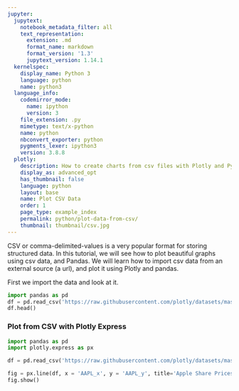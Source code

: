```yaml
---
jupyter:
  jupytext:
    notebook_metadata_filter: all
    text_representation:
      extension: .md
      format_name: markdown
      format_version: '1.3'
      jupytext_version: 1.14.1
  kernelspec:
    display_name: Python 3
    language: python
    name: python3
  language_info:
    codemirror_mode:
      name: ipython
      version: 3
    file_extension: .py
    mimetype: text/x-python
    name: python
    nbconvert_exporter: python
    pygments_lexer: ipython3
    version: 3.8.8
  plotly:
    description: How to create charts from csv files with Plotly and Python
    display_as: advanced_opt
    has_thumbnail: false
    language: python
    layout: base
    name: Plot CSV Data
    order: 1
    page_type: example_index
    permalink: python/plot-data-from-csv/
    thumbnail: thumbnail/csv.jpg
---
```


CSV or comma-delimited-values is a very popular format for storing structured data. In this tutorial, we will see how to plot beautiful graphs using csv data, and Pandas. We will learn how to import csv data from an external source (a url), and plot it using Plotly and pandas.

First we import the data and look at it.

```python
import pandas as pd
df = pd.read_csv('https://raw.githubusercontent.com/plotly/datasets/master/2014_apple_stock.csv')
df.head()
```

### Plot from CSV with Plotly Express

```python
import pandas as pd
import plotly.express as px

df = pd.read_csv('https://raw.githubusercontent.com/plotly/datasets/master/2014_apple_stock.csv')

fig = px.line(df, x = 'AAPL_x', y = 'AAPL_y', title='Apple Share Prices over time (2014)')
fig.show()
```
<div>                        <script type="text/javascript">window.PlotlyConfig = {MathJaxConfig: 'local'};</script>
        <script charset="utf-8" src="https://cdn.plot.ly/plotly-3.1.0.min.js" integrity="sha256-Ei4740bWZhaUTQuD6q9yQlgVCMPBz6CZWhevDYPv93A=" crossorigin="anonymous"></script>                <div id="plotly-div-1" class="plotly-graph-div" style="height:100%; width:100%;"></div>            <script type="text/javascript">                window.PLOTLYENV=window.PLOTLYENV || {};                                if (document.getElementById("plotly-div-1")) {                    Plotly.newPlot(                        "plotly-div-1",                        [{"hovertemplate":"AAPL_x=%{x}\u003cbr\u003eAAPL_y=%{y}\u003cextra\u003e\u003c\u002fextra\u003e","legendgroup":"","line":{"color":"#636efa","dash":"solid"},"marker":{"symbol":"circle"},"mode":"lines","name":"","orientation":"v","showlegend":false,"x":["2014-01-02","2014-01-03","2014-01-06","2014-01-07","2014-01-08","2014-01-09","2014-01-10","2014-01-13","2014-01-14","2014-01-15","2014-01-16","2014-01-17","2014-01-21","2014-01-22","2014-01-23","2014-01-24","2014-01-27","2014-01-28","2014-01-29","2014-01-30","2014-01-31","2014-02-03","2014-02-04","2014-02-05","2014-02-06","2014-02-07","2014-02-10","2014-02-11","2014-02-12","2014-02-13","2014-02-14","2014-02-18","2014-02-19","2014-02-20","2014-02-21","2014-02-24","2014-02-25","2014-02-26","2014-02-27","2014-02-28","2014-03-03","2014-03-04","2014-03-05","2014-03-06","2014-03-07","2014-03-10","2014-03-11","2014-03-12","2014-03-13","2014-03-14","2014-03-17","2014-03-18","2014-03-19","2014-03-20","2014-03-21","2014-03-24","2014-03-25","2014-03-26","2014-03-27","2014-03-28","2014-03-31","2014-04-01","2014-04-02","2014-04-03","2014-04-04","2014-04-07","2014-04-08","2014-04-09","2014-04-10","2014-04-11","2014-04-14","2014-04-15","2014-04-16","2014-04-17","2014-04-21","2014-04-22","2014-04-23","2014-04-24","2014-04-25","2014-04-28","2014-04-29","2014-04-30","2014-05-01","2014-05-02","2014-05-05","2014-05-06","2014-05-07","2014-05-08","2014-05-09","2014-05-12","2014-05-13","2014-05-14","2014-05-15","2014-05-16","2014-05-19","2014-05-20","2014-05-21","2014-05-22","2014-05-23","2014-05-27","2014-05-28","2014-05-29","2014-05-30","2014-06-02","2014-06-03","2014-06-04","2014-06-05","2014-06-06","2014-06-09","2014-06-10","2014-06-11","2014-06-12","2014-06-13","2014-06-16","2014-06-17","2014-06-18","2014-06-19","2014-06-20","2014-06-23","2014-06-24","2014-06-25","2014-06-26","2014-06-27","2014-06-30","2014-07-01","2014-07-02","2014-07-03","2014-07-07","2014-07-08","2014-07-09","2014-07-10","2014-07-11","2014-07-14","2014-07-15","2014-07-16","2014-07-17","2014-07-18","2014-07-21","2014-07-22","2014-07-23","2014-07-24","2014-07-25","2014-07-28","2014-07-29","2014-07-30","2014-07-31","2014-08-01","2014-08-04","2014-08-05","2014-08-06","2014-08-07","2014-08-08","2014-08-11","2014-08-12","2014-08-13","2014-08-14","2014-08-15","2014-08-18","2014-08-19","2014-08-20","2014-08-21","2014-08-22","2014-08-25","2014-08-26","2014-08-27","2014-08-28","2014-08-29","2014-09-02","2014-09-03","2014-09-04","2014-09-05","2014-09-08","2014-09-09","2014-09-10","2014-09-11","2014-09-12","2014-09-15","2014-09-16","2014-09-17","2014-09-18","2014-09-19","2014-09-22","2014-09-23","2014-09-24","2014-09-25","2014-09-26","2014-09-29","2014-09-30","2014-10-01","2014-10-02","2014-10-03","2014-10-06","2014-10-07","2014-10-08","2014-10-09","2014-10-10","2014-10-13","2014-10-14","2014-10-15","2014-10-16","2014-10-17","2014-10-20","2014-10-21","2014-10-22","2014-10-23","2014-10-24","2014-10-27","2014-10-28","2014-10-29","2014-10-30","2014-10-31","2014-11-03","2014-11-04","2014-11-05","2014-11-06","2014-11-07","2014-11-10","2014-11-11","2014-11-12","2014-11-13","2014-11-14","2014-11-17","2014-11-18","2014-11-19","2014-11-20","2014-11-21","2014-11-24","2014-11-25","2014-11-26","2014-11-28","2014-12-01","2014-12-02","2014-12-03","2014-12-04","2014-12-05","2014-12-08","2014-12-09","2014-12-10","2014-12-11","2014-12-12"],"xaxis":"x","y":{"dtype":"f8","bdata":"2UP7WIFcU0BAE0C16kJTQH1Oav1nuVJAKlPMQdD2UkBrAcp04sVSQL0OSev3DFNAoORpVLvOUkAHkEaqVHZSQCrOrAC6wFJAillxokRJU0B3z2hIKFVTQJVXGVPRNlNADhzpbzbZUkBe7GI\u002fsDFTQHaM6RH8KFNAfimPsCBNU0ChwHWkPipTQGS\u002fWRDruVFAjUtNaRqPUUCEQR1\u002fN4JRQP\u002fRkiJNQFFAJAgdlZeCUUAuPFAjBKBRQBb2tMNfplFALI8k92rgUUBaqbk\u002fS0ZSQIdP+HSOLVJAnjCb3\u002fSYUkDy7PKtj9FSQK0p2mZ0vVJAGregEKQDU0DaL8grSiNTQOLa3Nr6F1NAHg5cL5euUkDTWdpnnaxSQDgRYAX2VVJAdy+Un9aNUkDm5At7FlpSQN5EBE48IFJA+\u002fjXNGeLUkCRJoNIa1hSQNF2rweRnFJA9SNu4wmcUkDuf5lSi6xSQJD9RTODnVJA8Mx4GY2EUkChOzVVf8RSQGAMm7fgu1JA8LDcFIfWUkDAVaaxoIhSQGOPN5YDf1JAFtIrr6ZuUkDqRWlGsadSQAdodGpbklJAUObdYAGlUkCo0A7y2d5SQPKwkofs+lJAUf\u002fVuv8nU0CLhaWqXu1SQC3L+HNh3lJAjM+ujFfmUkBTX3VoQdlSQFFhdJJQAlNAA64SyeP5UkDndNUTiOtSQJb0BzXJgVJA1JXXYwVoUkDDTcJcfVFSQOb9Zv+PmVJAaSLHMe0wUkCG7YIc70pSQAY2vmFoPFJAfw+g1wYoUkCpwMk2cDlSQFHZ8sLEaVJA6sTM2ySEUkDR94UdJ4tSQCmcOBRZ6lNAJZwvWQnJU0DwN3dHiBNUQLjw9v81z1RAqCBYuJnFVEAJ2PWoi79UQBnq6m33wlRA86ucauuuVEC3NdiKbBdVQEPGo1TC3FRA5Fz1Rk67VECqUideLZpUQA4eO+LvtFRAkxmxR4\u002fdVEA8hsd+FuFUQHMOIkKx9VRAjqg3QDy\u002fVECkJUUaixJVQAHwNgwyTlVAaIdL0FdIVUBv2kq3\u002fmBVQJJAQTELZ1VA0tRfbdS0VUBhE18ONxBWQHIxaQAtIVZA9ChkAEt8VkCReP1yO1hWQPa76uBkJlZAz5iTYaZ3VkCrrX2mQ8ZWQIkAEhO151ZAIjSCjeveVkDcSm2x9F5XQFuXGqFfOVdAKPxKzqYzV0DIclzXOb9WQLtG7I\u002fHk1ZAylKp4TTGVkDvUiyvw8NWQLKKkuvBxFZAmwrp13OpVkBKeGO96IdWQOFN0IlxY1ZAmEqiC2hBVkCu2m\u002fM9ktWQFcT2UEEaFZAm1E1cgS5VkDD9ShcjxJXQHJKJ6+hKFdA57rX5tIbV0A2W\u002fWQ2zlXQHngShOCwFdAu+qmOR6MV0BmUjuqtyFXQJA68CDshldApucG2EGmV0AUBdk29eFXQFnGI0Q77FdAf+OlejZyV0AJWAYwABlXQN5RKZfCb1dAVXcbijFcV0AM+CWwc4pXQPU3uq2h8FdAfBTo8irlV0BC78fMSSJYQIrOjUTDgVhAgeb3JltJWECiSua7SPhXQK4ly+b9aVdAm7YUymHGV0BakPuQ1oZXQLn\u002fZUotYFdA2Y93u1yJV0A8n0MR+V5XQBGMxWcZn1dAdnwoj\u002fbPV0DsNNJS+dZXQGH6oF8CIlhAfw1OZc1FWEAFm2MOPGtYQEHUATm2pVhApMRs0RvnWEBx7xKDXe9YQG6HyOH63VhAc1WP6qo8WUAaD1sfeyVZQF5NnrIaDFlAcyuE1VgwWUDQWQtYF4FZQN9kwP6QjVlA+Ki\u002fXmGQWUDsVxGgLIJYQNT4nvRyf1hAzfwPVd2eWECGRfsOtJBYQAkQLrIXTVhAvGCqeKflWECrGikA6xdZQEFF1a90fVlAZby1ZaO+WEBffNEerxtZQBE7rqGvRVlAt+9Rf71cWUBw+JPnsD1ZQFlt\u002fl+18VhAqFpmbENUWUCZ7dDRZutYQKh7tnH4bVhA+lRfp+J1WEB\u002frLc4sP5YQKuHmq6I8FhA2k5ChiGdWECM+uJaxqdYQIi6cmolyFhAKaLTsVKnWEApdQtVmHxYQJ14GKQqLVlAMTXXow\u002f3WEDldtQ91x9ZQKDX6VFC5FhAY11gf6dKWEDAr\u002fROA7FXQIzdHZ3jLFhAiHaA7cFgWECs7kdAO4tZQFsjgnFwf1lAhvmXSXnOWUB33Et13BNaQN3sD5Tb\u002fllADug7rvwhWkDhOmtcpHFaQDZzSGohhVpAv43euqzHWkC9b3ztGdVaQBK0E2+uHVtA10V2SqwMW0B4WPLC5wpbQHFL9a6LFFtAOCyyQrYlW0CFrunmhxFbQB4X1SKiPFtAqp1hakvXW0BAXChPDy1cQL535cRodFxAgcLq2b1fXEAmFwinKr9cQMLnPYQnnVxAbagY5+9CXUASNpd2xRhdQOkmMQispl1A5MzAElleXUBur7svHbNdQKsY+Jsall1AZ+4h4XtDXEDmXrsPm9JcQJtZSwFp1FxADYLY40\u002fiXEDpv2Jo0GlcQOQOQA9acFtAmhTVEXZ9XEBxzuOLUfRbQO17eaa8gVtA"},"yaxis":"y","type":"scatter"}],                        {"template":{"data":{"histogram2dcontour":[{"type":"histogram2dcontour","colorbar":{"outlinewidth":0,"ticks":""},"colorscale":[[0.0,"#0d0887"],[0.1111111111111111,"#46039f"],[0.2222222222222222,"#7201a8"],[0.3333333333333333,"#9c179e"],[0.4444444444444444,"#bd3786"],[0.5555555555555556,"#d8576b"],[0.6666666666666666,"#ed7953"],[0.7777777777777778,"#fb9f3a"],[0.8888888888888888,"#fdca26"],[1.0,"#f0f921"]]}],"choropleth":[{"type":"choropleth","colorbar":{"outlinewidth":0,"ticks":""}}],"histogram2d":[{"type":"histogram2d","colorbar":{"outlinewidth":0,"ticks":""},"colorscale":[[0.0,"#0d0887"],[0.1111111111111111,"#46039f"],[0.2222222222222222,"#7201a8"],[0.3333333333333333,"#9c179e"],[0.4444444444444444,"#bd3786"],[0.5555555555555556,"#d8576b"],[0.6666666666666666,"#ed7953"],[0.7777777777777778,"#fb9f3a"],[0.8888888888888888,"#fdca26"],[1.0,"#f0f921"]]}],"heatmap":[{"type":"heatmap","colorbar":{"outlinewidth":0,"ticks":""},"colorscale":[[0.0,"#0d0887"],[0.1111111111111111,"#46039f"],[0.2222222222222222,"#7201a8"],[0.3333333333333333,"#9c179e"],[0.4444444444444444,"#bd3786"],[0.5555555555555556,"#d8576b"],[0.6666666666666666,"#ed7953"],[0.7777777777777778,"#fb9f3a"],[0.8888888888888888,"#fdca26"],[1.0,"#f0f921"]]}],"contourcarpet":[{"type":"contourcarpet","colorbar":{"outlinewidth":0,"ticks":""}}],"contour":[{"type":"contour","colorbar":{"outlinewidth":0,"ticks":""},"colorscale":[[0.0,"#0d0887"],[0.1111111111111111,"#46039f"],[0.2222222222222222,"#7201a8"],[0.3333333333333333,"#9c179e"],[0.4444444444444444,"#bd3786"],[0.5555555555555556,"#d8576b"],[0.6666666666666666,"#ed7953"],[0.7777777777777778,"#fb9f3a"],[0.8888888888888888,"#fdca26"],[1.0,"#f0f921"]]}],"surface":[{"type":"surface","colorbar":{"outlinewidth":0,"ticks":""},"colorscale":[[0.0,"#0d0887"],[0.1111111111111111,"#46039f"],[0.2222222222222222,"#7201a8"],[0.3333333333333333,"#9c179e"],[0.4444444444444444,"#bd3786"],[0.5555555555555556,"#d8576b"],[0.6666666666666666,"#ed7953"],[0.7777777777777778,"#fb9f3a"],[0.8888888888888888,"#fdca26"],[1.0,"#f0f921"]]}],"mesh3d":[{"type":"mesh3d","colorbar":{"outlinewidth":0,"ticks":""}}],"scatter":[{"fillpattern":{"fillmode":"overlay","size":10,"solidity":0.2},"type":"scatter"}],"parcoords":[{"type":"parcoords","line":{"colorbar":{"outlinewidth":0,"ticks":""}}}],"scatterpolargl":[{"type":"scatterpolargl","marker":{"colorbar":{"outlinewidth":0,"ticks":""}}}],"bar":[{"error_x":{"color":"#2a3f5f"},"error_y":{"color":"#2a3f5f"},"marker":{"line":{"color":"#E5ECF6","width":0.5},"pattern":{"fillmode":"overlay","size":10,"solidity":0.2}},"type":"bar"}],"scattergeo":[{"type":"scattergeo","marker":{"colorbar":{"outlinewidth":0,"ticks":""}}}],"scatterpolar":[{"type":"scatterpolar","marker":{"colorbar":{"outlinewidth":0,"ticks":""}}}],"histogram":[{"marker":{"pattern":{"fillmode":"overlay","size":10,"solidity":0.2}},"type":"histogram"}],"scattergl":[{"type":"scattergl","marker":{"colorbar":{"outlinewidth":0,"ticks":""}}}],"scatter3d":[{"type":"scatter3d","line":{"colorbar":{"outlinewidth":0,"ticks":""}},"marker":{"colorbar":{"outlinewidth":0,"ticks":""}}}],"scattermap":[{"type":"scattermap","marker":{"colorbar":{"outlinewidth":0,"ticks":""}}}],"scattermapbox":[{"type":"scattermapbox","marker":{"colorbar":{"outlinewidth":0,"ticks":""}}}],"scatterternary":[{"type":"scatterternary","marker":{"colorbar":{"outlinewidth":0,"ticks":""}}}],"scattercarpet":[{"type":"scattercarpet","marker":{"colorbar":{"outlinewidth":0,"ticks":""}}}],"carpet":[{"aaxis":{"endlinecolor":"#2a3f5f","gridcolor":"white","linecolor":"white","minorgridcolor":"white","startlinecolor":"#2a3f5f"},"baxis":{"endlinecolor":"#2a3f5f","gridcolor":"white","linecolor":"white","minorgridcolor":"white","startlinecolor":"#2a3f5f"},"type":"carpet"}],"table":[{"cells":{"fill":{"color":"#EBF0F8"},"line":{"color":"white"}},"header":{"fill":{"color":"#C8D4E3"},"line":{"color":"white"}},"type":"table"}],"barpolar":[{"marker":{"line":{"color":"#E5ECF6","width":0.5},"pattern":{"fillmode":"overlay","size":10,"solidity":0.2}},"type":"barpolar"}],"pie":[{"automargin":true,"type":"pie"}]},"layout":{"autotypenumbers":"strict","colorway":["#636efa","#EF553B","#00cc96","#ab63fa","#FFA15A","#19d3f3","#FF6692","#B6E880","#FF97FF","#FECB52"],"font":{"color":"#2a3f5f"},"hovermode":"closest","hoverlabel":{"align":"left"},"paper_bgcolor":"white","plot_bgcolor":"#E5ECF6","polar":{"bgcolor":"#E5ECF6","angularaxis":{"gridcolor":"white","linecolor":"white","ticks":""},"radialaxis":{"gridcolor":"white","linecolor":"white","ticks":""}},"ternary":{"bgcolor":"#E5ECF6","aaxis":{"gridcolor":"white","linecolor":"white","ticks":""},"baxis":{"gridcolor":"white","linecolor":"white","ticks":""},"caxis":{"gridcolor":"white","linecolor":"white","ticks":""}},"coloraxis":{"colorbar":{"outlinewidth":0,"ticks":""}},"colorscale":{"sequential":[[0.0,"#0d0887"],[0.1111111111111111,"#46039f"],[0.2222222222222222,"#7201a8"],[0.3333333333333333,"#9c179e"],[0.4444444444444444,"#bd3786"],[0.5555555555555556,"#d8576b"],[0.6666666666666666,"#ed7953"],[0.7777777777777778,"#fb9f3a"],[0.8888888888888888,"#fdca26"],[1.0,"#f0f921"]],"sequentialminus":[[0.0,"#0d0887"],[0.1111111111111111,"#46039f"],[0.2222222222222222,"#7201a8"],[0.3333333333333333,"#9c179e"],[0.4444444444444444,"#bd3786"],[0.5555555555555556,"#d8576b"],[0.6666666666666666,"#ed7953"],[0.7777777777777778,"#fb9f3a"],[0.8888888888888888,"#fdca26"],[1.0,"#f0f921"]],"diverging":[[0,"#8e0152"],[0.1,"#c51b7d"],[0.2,"#de77ae"],[0.3,"#f1b6da"],[0.4,"#fde0ef"],[0.5,"#f7f7f7"],[0.6,"#e6f5d0"],[0.7,"#b8e186"],[0.8,"#7fbc41"],[0.9,"#4d9221"],[1,"#276419"]]},"xaxis":{"gridcolor":"white","linecolor":"white","ticks":"","title":{"standoff":15},"zerolinecolor":"white","automargin":true,"zerolinewidth":2},"yaxis":{"gridcolor":"white","linecolor":"white","ticks":"","title":{"standoff":15},"zerolinecolor":"white","automargin":true,"zerolinewidth":2},"scene":{"xaxis":{"backgroundcolor":"#E5ECF6","gridcolor":"white","linecolor":"white","showbackground":true,"ticks":"","zerolinecolor":"white","gridwidth":2},"yaxis":{"backgroundcolor":"#E5ECF6","gridcolor":"white","linecolor":"white","showbackground":true,"ticks":"","zerolinecolor":"white","gridwidth":2},"zaxis":{"backgroundcolor":"#E5ECF6","gridcolor":"white","linecolor":"white","showbackground":true,"ticks":"","zerolinecolor":"white","gridwidth":2}},"shapedefaults":{"line":{"color":"#2a3f5f"}},"annotationdefaults":{"arrowcolor":"#2a3f5f","arrowhead":0,"arrowwidth":1},"geo":{"bgcolor":"white","landcolor":"#E5ECF6","subunitcolor":"white","showland":true,"showlakes":true,"lakecolor":"white"},"title":{"x":0.05},"mapbox":{"style":"light"}}},"xaxis":{"anchor":"y","domain":[0.0,1.0],"title":{"text":"AAPL_x"}},"yaxis":{"anchor":"x","domain":[0.0,1.0],"title":{"text":"AAPL_y"}},"legend":{"tracegroupgap":0},"title":{"text":"Apple Share Prices over time (2014)"}},                        {"responsive": true}                    )                };            </script>        </div>

### Plot from CSV in Dash

[Dash](https://plotly.com/dash/) is the best way to build analytical apps in Python using Plotly figures. To run the app below, run `pip install dash`, click "Download" to get the code and run `python app.py`.

Get started  with [the official Dash docs](https://dash.plotly.com/installation) and **learn how to effortlessly [style](https://plotly.com/dash/design-kit/) & [deploy](https://plotly.com/dash/app-manager/) apps like this with <a class="plotly-red" href="https://plotly.com/dash/">Dash Enterprise</a>.**


<pre hide_code="true">
```python
from IPython.display import IFrame
snippet_url = 'https://python-docs-dash-snippets.herokuapp.com/python-docs-dash-snippets/'
IFrame(snippet_url + 'plot-data-from-csv', width='100%', height=1200)
```
</pre>

<iframe src="https://python-docs-dash-snippets.herokuapp.com/python-docs-dash-snippets/plot-data-from-csv" width="100%" height="1200" style="border:none;"></iframe>

<div style="font-size: 0.9em;"><div style="width: calc(100% - 30px); box-shadow: none; border: thin solid rgb(229, 229, 229);"><div style="padding: 5px;"><div><p><strong>Sign up for Dash Club</strong> → Free cheat sheets plus updates from Chris Parmer and Adam Schroeder delivered to your inbox every two months. Includes tips and tricks, community apps, and deep dives into the Dash architecture.
<u><a href="https://go.plotly.com/dash-club?utm_source=Dash+Club+2022&utm_medium=graphing_libraries&utm_content=inline">Join now</a></u>.</p></div></div></div></div>


### Plot from CSV with `graph_objects`

```python
import pandas as pd
import plotly.graph_objects as go

df = pd.read_csv('https://raw.githubusercontent.com/plotly/datasets/master/2014_apple_stock.csv')

fig = go.Figure(go.Scatter(x = df['AAPL_x'], y = df['AAPL_y'],
                  name='Share Prices (in USD)'))

fig.update_layout(title=dict(text='Apple Share Prices over time (2014)'),
                   plot_bgcolor='rgb(230, 230,230)',
                   showlegend=True)

fig.show()
```
<div>                        <script type="text/javascript">window.PlotlyConfig = {MathJaxConfig: 'local'};</script>
        <script charset="utf-8" src="https://cdn.plot.ly/plotly-3.1.0.min.js" integrity="sha256-Ei4740bWZhaUTQuD6q9yQlgVCMPBz6CZWhevDYPv93A=" crossorigin="anonymous"></script>                <div id="plotly-div-2" class="plotly-graph-div" style="height:100%; width:100%;"></div>            <script type="text/javascript">                window.PLOTLYENV=window.PLOTLYENV || {};                                if (document.getElementById("plotly-div-2")) {                    Plotly.newPlot(                        "plotly-div-2",                        [{"name":"Share Prices (in USD)","x":["2014-01-02","2014-01-03","2014-01-06","2014-01-07","2014-01-08","2014-01-09","2014-01-10","2014-01-13","2014-01-14","2014-01-15","2014-01-16","2014-01-17","2014-01-21","2014-01-22","2014-01-23","2014-01-24","2014-01-27","2014-01-28","2014-01-29","2014-01-30","2014-01-31","2014-02-03","2014-02-04","2014-02-05","2014-02-06","2014-02-07","2014-02-10","2014-02-11","2014-02-12","2014-02-13","2014-02-14","2014-02-18","2014-02-19","2014-02-20","2014-02-21","2014-02-24","2014-02-25","2014-02-26","2014-02-27","2014-02-28","2014-03-03","2014-03-04","2014-03-05","2014-03-06","2014-03-07","2014-03-10","2014-03-11","2014-03-12","2014-03-13","2014-03-14","2014-03-17","2014-03-18","2014-03-19","2014-03-20","2014-03-21","2014-03-24","2014-03-25","2014-03-26","2014-03-27","2014-03-28","2014-03-31","2014-04-01","2014-04-02","2014-04-03","2014-04-04","2014-04-07","2014-04-08","2014-04-09","2014-04-10","2014-04-11","2014-04-14","2014-04-15","2014-04-16","2014-04-17","2014-04-21","2014-04-22","2014-04-23","2014-04-24","2014-04-25","2014-04-28","2014-04-29","2014-04-30","2014-05-01","2014-05-02","2014-05-05","2014-05-06","2014-05-07","2014-05-08","2014-05-09","2014-05-12","2014-05-13","2014-05-14","2014-05-15","2014-05-16","2014-05-19","2014-05-20","2014-05-21","2014-05-22","2014-05-23","2014-05-27","2014-05-28","2014-05-29","2014-05-30","2014-06-02","2014-06-03","2014-06-04","2014-06-05","2014-06-06","2014-06-09","2014-06-10","2014-06-11","2014-06-12","2014-06-13","2014-06-16","2014-06-17","2014-06-18","2014-06-19","2014-06-20","2014-06-23","2014-06-24","2014-06-25","2014-06-26","2014-06-27","2014-06-30","2014-07-01","2014-07-02","2014-07-03","2014-07-07","2014-07-08","2014-07-09","2014-07-10","2014-07-11","2014-07-14","2014-07-15","2014-07-16","2014-07-17","2014-07-18","2014-07-21","2014-07-22","2014-07-23","2014-07-24","2014-07-25","2014-07-28","2014-07-29","2014-07-30","2014-07-31","2014-08-01","2014-08-04","2014-08-05","2014-08-06","2014-08-07","2014-08-08","2014-08-11","2014-08-12","2014-08-13","2014-08-14","2014-08-15","2014-08-18","2014-08-19","2014-08-20","2014-08-21","2014-08-22","2014-08-25","2014-08-26","2014-08-27","2014-08-28","2014-08-29","2014-09-02","2014-09-03","2014-09-04","2014-09-05","2014-09-08","2014-09-09","2014-09-10","2014-09-11","2014-09-12","2014-09-15","2014-09-16","2014-09-17","2014-09-18","2014-09-19","2014-09-22","2014-09-23","2014-09-24","2014-09-25","2014-09-26","2014-09-29","2014-09-30","2014-10-01","2014-10-02","2014-10-03","2014-10-06","2014-10-07","2014-10-08","2014-10-09","2014-10-10","2014-10-13","2014-10-14","2014-10-15","2014-10-16","2014-10-17","2014-10-20","2014-10-21","2014-10-22","2014-10-23","2014-10-24","2014-10-27","2014-10-28","2014-10-29","2014-10-30","2014-10-31","2014-11-03","2014-11-04","2014-11-05","2014-11-06","2014-11-07","2014-11-10","2014-11-11","2014-11-12","2014-11-13","2014-11-14","2014-11-17","2014-11-18","2014-11-19","2014-11-20","2014-11-21","2014-11-24","2014-11-25","2014-11-26","2014-11-28","2014-12-01","2014-12-02","2014-12-03","2014-12-04","2014-12-05","2014-12-08","2014-12-09","2014-12-10","2014-12-11","2014-12-12"],"y":{"dtype":"f8","bdata":"2UP7WIFcU0BAE0C16kJTQH1Oav1nuVJAKlPMQdD2UkBrAcp04sVSQL0OSev3DFNAoORpVLvOUkAHkEaqVHZSQCrOrAC6wFJAillxokRJU0B3z2hIKFVTQJVXGVPRNlNADhzpbzbZUkBe7GI\u002fsDFTQHaM6RH8KFNAfimPsCBNU0ChwHWkPipTQGS\u002fWRDruVFAjUtNaRqPUUCEQR1\u002fN4JRQP\u002fRkiJNQFFAJAgdlZeCUUAuPFAjBKBRQBb2tMNfplFALI8k92rgUUBaqbk\u002fS0ZSQIdP+HSOLVJAnjCb3\u002fSYUkDy7PKtj9FSQK0p2mZ0vVJAGregEKQDU0DaL8grSiNTQOLa3Nr6F1NAHg5cL5euUkDTWdpnnaxSQDgRYAX2VVJAdy+Un9aNUkDm5At7FlpSQN5EBE48IFJA+\u002fjXNGeLUkCRJoNIa1hSQNF2rweRnFJA9SNu4wmcUkDuf5lSi6xSQJD9RTODnVJA8Mx4GY2EUkChOzVVf8RSQGAMm7fgu1JA8LDcFIfWUkDAVaaxoIhSQGOPN5YDf1JAFtIrr6ZuUkDqRWlGsadSQAdodGpbklJAUObdYAGlUkCo0A7y2d5SQPKwkofs+lJAUf\u002fVuv8nU0CLhaWqXu1SQC3L+HNh3lJAjM+ujFfmUkBTX3VoQdlSQFFhdJJQAlNAA64SyeP5UkDndNUTiOtSQJb0BzXJgVJA1JXXYwVoUkDDTcJcfVFSQOb9Zv+PmVJAaSLHMe0wUkCG7YIc70pSQAY2vmFoPFJAfw+g1wYoUkCpwMk2cDlSQFHZ8sLEaVJA6sTM2ySEUkDR94UdJ4tSQCmcOBRZ6lNAJZwvWQnJU0DwN3dHiBNUQLjw9v81z1RAqCBYuJnFVEAJ2PWoi79UQBnq6m33wlRA86ucauuuVEC3NdiKbBdVQEPGo1TC3FRA5Fz1Rk67VECqUideLZpUQA4eO+LvtFRAkxmxR4\u002fdVEA8hsd+FuFUQHMOIkKx9VRAjqg3QDy\u002fVECkJUUaixJVQAHwNgwyTlVAaIdL0FdIVUBv2kq3\u002fmBVQJJAQTELZ1VA0tRfbdS0VUBhE18ONxBWQHIxaQAtIVZA9ChkAEt8VkCReP1yO1hWQPa76uBkJlZAz5iTYaZ3VkCrrX2mQ8ZWQIkAEhO151ZAIjSCjeveVkDcSm2x9F5XQFuXGqFfOVdAKPxKzqYzV0DIclzXOb9WQLtG7I\u002fHk1ZAylKp4TTGVkDvUiyvw8NWQLKKkuvBxFZAmwrp13OpVkBKeGO96IdWQOFN0IlxY1ZAmEqiC2hBVkCu2m\u002fM9ktWQFcT2UEEaFZAm1E1cgS5VkDD9ShcjxJXQHJKJ6+hKFdA57rX5tIbV0A2W\u002fWQ2zlXQHngShOCwFdAu+qmOR6MV0BmUjuqtyFXQJA68CDshldApucG2EGmV0AUBdk29eFXQFnGI0Q77FdAf+OlejZyV0AJWAYwABlXQN5RKZfCb1dAVXcbijFcV0AM+CWwc4pXQPU3uq2h8FdAfBTo8irlV0BC78fMSSJYQIrOjUTDgVhAgeb3JltJWECiSua7SPhXQK4ly+b9aVdAm7YUymHGV0BakPuQ1oZXQLn\u002fZUotYFdA2Y93u1yJV0A8n0MR+V5XQBGMxWcZn1dAdnwoj\u002fbPV0DsNNJS+dZXQGH6oF8CIlhAfw1OZc1FWEAFm2MOPGtYQEHUATm2pVhApMRs0RvnWEBx7xKDXe9YQG6HyOH63VhAc1WP6qo8WUAaD1sfeyVZQF5NnrIaDFlAcyuE1VgwWUDQWQtYF4FZQN9kwP6QjVlA+Ki\u002fXmGQWUDsVxGgLIJYQNT4nvRyf1hAzfwPVd2eWECGRfsOtJBYQAkQLrIXTVhAvGCqeKflWECrGikA6xdZQEFF1a90fVlAZby1ZaO+WEBffNEerxtZQBE7rqGvRVlAt+9Rf71cWUBw+JPnsD1ZQFlt\u002fl+18VhAqFpmbENUWUCZ7dDRZutYQKh7tnH4bVhA+lRfp+J1WEB\u002frLc4sP5YQKuHmq6I8FhA2k5ChiGdWECM+uJaxqdYQIi6cmolyFhAKaLTsVKnWEApdQtVmHxYQJ14GKQqLVlAMTXXow\u002f3WEDldtQ91x9ZQKDX6VFC5FhAY11gf6dKWEDAr\u002fROA7FXQIzdHZ3jLFhAiHaA7cFgWECs7kdAO4tZQFsjgnFwf1lAhvmXSXnOWUB33Et13BNaQN3sD5Tb\u002fllADug7rvwhWkDhOmtcpHFaQDZzSGohhVpAv43euqzHWkC9b3ztGdVaQBK0E2+uHVtA10V2SqwMW0B4WPLC5wpbQHFL9a6LFFtAOCyyQrYlW0CFrunmhxFbQB4X1SKiPFtAqp1hakvXW0BAXChPDy1cQL535cRodFxAgcLq2b1fXEAmFwinKr9cQMLnPYQnnVxAbagY5+9CXUASNpd2xRhdQOkmMQispl1A5MzAElleXUBur7svHbNdQKsY+Jsall1AZ+4h4XtDXEDmXrsPm9JcQJtZSwFp1FxADYLY40\u002fiXEDpv2Jo0GlcQOQOQA9acFtAmhTVEXZ9XEBxzuOLUfRbQO17eaa8gVtA"},"type":"scatter"}],                        {"template":{"data":{"histogram2dcontour":[{"type":"histogram2dcontour","colorbar":{"outlinewidth":0,"ticks":""},"colorscale":[[0.0,"#0d0887"],[0.1111111111111111,"#46039f"],[0.2222222222222222,"#7201a8"],[0.3333333333333333,"#9c179e"],[0.4444444444444444,"#bd3786"],[0.5555555555555556,"#d8576b"],[0.6666666666666666,"#ed7953"],[0.7777777777777778,"#fb9f3a"],[0.8888888888888888,"#fdca26"],[1.0,"#f0f921"]]}],"choropleth":[{"type":"choropleth","colorbar":{"outlinewidth":0,"ticks":""}}],"histogram2d":[{"type":"histogram2d","colorbar":{"outlinewidth":0,"ticks":""},"colorscale":[[0.0,"#0d0887"],[0.1111111111111111,"#46039f"],[0.2222222222222222,"#7201a8"],[0.3333333333333333,"#9c179e"],[0.4444444444444444,"#bd3786"],[0.5555555555555556,"#d8576b"],[0.6666666666666666,"#ed7953"],[0.7777777777777778,"#fb9f3a"],[0.8888888888888888,"#fdca26"],[1.0,"#f0f921"]]}],"heatmap":[{"type":"heatmap","colorbar":{"outlinewidth":0,"ticks":""},"colorscale":[[0.0,"#0d0887"],[0.1111111111111111,"#46039f"],[0.2222222222222222,"#7201a8"],[0.3333333333333333,"#9c179e"],[0.4444444444444444,"#bd3786"],[0.5555555555555556,"#d8576b"],[0.6666666666666666,"#ed7953"],[0.7777777777777778,"#fb9f3a"],[0.8888888888888888,"#fdca26"],[1.0,"#f0f921"]]}],"contourcarpet":[{"type":"contourcarpet","colorbar":{"outlinewidth":0,"ticks":""}}],"contour":[{"type":"contour","colorbar":{"outlinewidth":0,"ticks":""},"colorscale":[[0.0,"#0d0887"],[0.1111111111111111,"#46039f"],[0.2222222222222222,"#7201a8"],[0.3333333333333333,"#9c179e"],[0.4444444444444444,"#bd3786"],[0.5555555555555556,"#d8576b"],[0.6666666666666666,"#ed7953"],[0.7777777777777778,"#fb9f3a"],[0.8888888888888888,"#fdca26"],[1.0,"#f0f921"]]}],"surface":[{"type":"surface","colorbar":{"outlinewidth":0,"ticks":""},"colorscale":[[0.0,"#0d0887"],[0.1111111111111111,"#46039f"],[0.2222222222222222,"#7201a8"],[0.3333333333333333,"#9c179e"],[0.4444444444444444,"#bd3786"],[0.5555555555555556,"#d8576b"],[0.6666666666666666,"#ed7953"],[0.7777777777777778,"#fb9f3a"],[0.8888888888888888,"#fdca26"],[1.0,"#f0f921"]]}],"mesh3d":[{"type":"mesh3d","colorbar":{"outlinewidth":0,"ticks":""}}],"scatter":[{"fillpattern":{"fillmode":"overlay","size":10,"solidity":0.2},"type":"scatter"}],"parcoords":[{"type":"parcoords","line":{"colorbar":{"outlinewidth":0,"ticks":""}}}],"scatterpolargl":[{"type":"scatterpolargl","marker":{"colorbar":{"outlinewidth":0,"ticks":""}}}],"bar":[{"error_x":{"color":"#2a3f5f"},"error_y":{"color":"#2a3f5f"},"marker":{"line":{"color":"#E5ECF6","width":0.5},"pattern":{"fillmode":"overlay","size":10,"solidity":0.2}},"type":"bar"}],"scattergeo":[{"type":"scattergeo","marker":{"colorbar":{"outlinewidth":0,"ticks":""}}}],"scatterpolar":[{"type":"scatterpolar","marker":{"colorbar":{"outlinewidth":0,"ticks":""}}}],"histogram":[{"marker":{"pattern":{"fillmode":"overlay","size":10,"solidity":0.2}},"type":"histogram"}],"scattergl":[{"type":"scattergl","marker":{"colorbar":{"outlinewidth":0,"ticks":""}}}],"scatter3d":[{"type":"scatter3d","line":{"colorbar":{"outlinewidth":0,"ticks":""}},"marker":{"colorbar":{"outlinewidth":0,"ticks":""}}}],"scattermap":[{"type":"scattermap","marker":{"colorbar":{"outlinewidth":0,"ticks":""}}}],"scattermapbox":[{"type":"scattermapbox","marker":{"colorbar":{"outlinewidth":0,"ticks":""}}}],"scatterternary":[{"type":"scatterternary","marker":{"colorbar":{"outlinewidth":0,"ticks":""}}}],"scattercarpet":[{"type":"scattercarpet","marker":{"colorbar":{"outlinewidth":0,"ticks":""}}}],"carpet":[{"aaxis":{"endlinecolor":"#2a3f5f","gridcolor":"white","linecolor":"white","minorgridcolor":"white","startlinecolor":"#2a3f5f"},"baxis":{"endlinecolor":"#2a3f5f","gridcolor":"white","linecolor":"white","minorgridcolor":"white","startlinecolor":"#2a3f5f"},"type":"carpet"}],"table":[{"cells":{"fill":{"color":"#EBF0F8"},"line":{"color":"white"}},"header":{"fill":{"color":"#C8D4E3"},"line":{"color":"white"}},"type":"table"}],"barpolar":[{"marker":{"line":{"color":"#E5ECF6","width":0.5},"pattern":{"fillmode":"overlay","size":10,"solidity":0.2}},"type":"barpolar"}],"pie":[{"automargin":true,"type":"pie"}]},"layout":{"autotypenumbers":"strict","colorway":["#636efa","#EF553B","#00cc96","#ab63fa","#FFA15A","#19d3f3","#FF6692","#B6E880","#FF97FF","#FECB52"],"font":{"color":"#2a3f5f"},"hovermode":"closest","hoverlabel":{"align":"left"},"paper_bgcolor":"white","plot_bgcolor":"#E5ECF6","polar":{"bgcolor":"#E5ECF6","angularaxis":{"gridcolor":"white","linecolor":"white","ticks":""},"radialaxis":{"gridcolor":"white","linecolor":"white","ticks":""}},"ternary":{"bgcolor":"#E5ECF6","aaxis":{"gridcolor":"white","linecolor":"white","ticks":""},"baxis":{"gridcolor":"white","linecolor":"white","ticks":""},"caxis":{"gridcolor":"white","linecolor":"white","ticks":""}},"coloraxis":{"colorbar":{"outlinewidth":0,"ticks":""}},"colorscale":{"sequential":[[0.0,"#0d0887"],[0.1111111111111111,"#46039f"],[0.2222222222222222,"#7201a8"],[0.3333333333333333,"#9c179e"],[0.4444444444444444,"#bd3786"],[0.5555555555555556,"#d8576b"],[0.6666666666666666,"#ed7953"],[0.7777777777777778,"#fb9f3a"],[0.8888888888888888,"#fdca26"],[1.0,"#f0f921"]],"sequentialminus":[[0.0,"#0d0887"],[0.1111111111111111,"#46039f"],[0.2222222222222222,"#7201a8"],[0.3333333333333333,"#9c179e"],[0.4444444444444444,"#bd3786"],[0.5555555555555556,"#d8576b"],[0.6666666666666666,"#ed7953"],[0.7777777777777778,"#fb9f3a"],[0.8888888888888888,"#fdca26"],[1.0,"#f0f921"]],"diverging":[[0,"#8e0152"],[0.1,"#c51b7d"],[0.2,"#de77ae"],[0.3,"#f1b6da"],[0.4,"#fde0ef"],[0.5,"#f7f7f7"],[0.6,"#e6f5d0"],[0.7,"#b8e186"],[0.8,"#7fbc41"],[0.9,"#4d9221"],[1,"#276419"]]},"xaxis":{"gridcolor":"white","linecolor":"white","ticks":"","title":{"standoff":15},"zerolinecolor":"white","automargin":true,"zerolinewidth":2},"yaxis":{"gridcolor":"white","linecolor":"white","ticks":"","title":{"standoff":15},"zerolinecolor":"white","automargin":true,"zerolinewidth":2},"scene":{"xaxis":{"backgroundcolor":"#E5ECF6","gridcolor":"white","linecolor":"white","showbackground":true,"ticks":"","zerolinecolor":"white","gridwidth":2},"yaxis":{"backgroundcolor":"#E5ECF6","gridcolor":"white","linecolor":"white","showbackground":true,"ticks":"","zerolinecolor":"white","gridwidth":2},"zaxis":{"backgroundcolor":"#E5ECF6","gridcolor":"white","linecolor":"white","showbackground":true,"ticks":"","zerolinecolor":"white","gridwidth":2}},"shapedefaults":{"line":{"color":"#2a3f5f"}},"annotationdefaults":{"arrowcolor":"#2a3f5f","arrowhead":0,"arrowwidth":1},"geo":{"bgcolor":"white","landcolor":"#E5ECF6","subunitcolor":"white","showland":true,"showlakes":true,"lakecolor":"white"},"title":{"x":0.05},"mapbox":{"style":"light"}}},"title":{"text":"Apple Share Prices over time (2014)"},"plot_bgcolor":"rgb(230, 230,230)","showlegend":true},                        {"responsive": true}                    )                };            </script>        </div>

#### Reference

See [https://plotly.com/python/getting-started](getting-started.md) for more information about Plotly's Python API!

